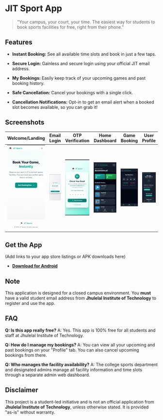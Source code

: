 # JIT Sport App

> "Your campus, your court, your time. The easiest way for students to book sports facilities for free, right from their phone."

## Features

* **Instant Booking:** See all available time slots and book in just a few taps.

* **Secure Login:** Gainless and secure login using your official JIT email address.

* **My Bookings:** Easily keep track of your upcoming games and past booking history.

* **Safe Cancellation:** Cancel your bookings with a single click.

* **Cancellation Notifications:** Opt-in to get an email alert when a booked slot becomes available, so you can grab it!

## Screenshots

| Welcome/Landing | Email Login | OTP Verification | Home Dashboard | Game Booking | User Profile |
| :---: | :---: | :---: | :---: | :---: | :---: |
| ![Welcome Screen](screenshots/image_1.png) | ![Email Login](screenshots/image_2.png) | ![OTP Verification](screenshots/image_3.png) | ![Home Dashboard](screenshots/image_4.png) | ![Game Booking](screenshots/image_5.png) | ![User Profile](screenshots/image_6.png) |

## Get the App

(Add links to your app store listings or APK downloads here)

* [**Download for Android**](https://raw.githubusercontent.com/Apex-ace/Sport-App/main/JIT%20sport.apk)

## Note

This application is designed for a closed campus environment. You **must** have a valid student email address from **Jhulelal Institute of Technology** to register and use the app.

## FAQ

**Q: Is this app really free?**
A: Yes. This app is 100% free for all students and staff at Jhulelal Institute of Technology.

**Q: How do I manage my bookings?**
A: You can view all your upcoming and past bookings on your "Profile" tab. You can also cancel upcoming bookings from there.

**Q: Who manages the facility availability?**
A: The college sports department and designated admins manage all facility information and time slots through a separate admin web dashboard.

## Disclaimer

This project is a student-led initiative and is not an official application from **Jhulelal Institute of Technology**, unless otherwise stated. It is provided "as-is" without warranty.
